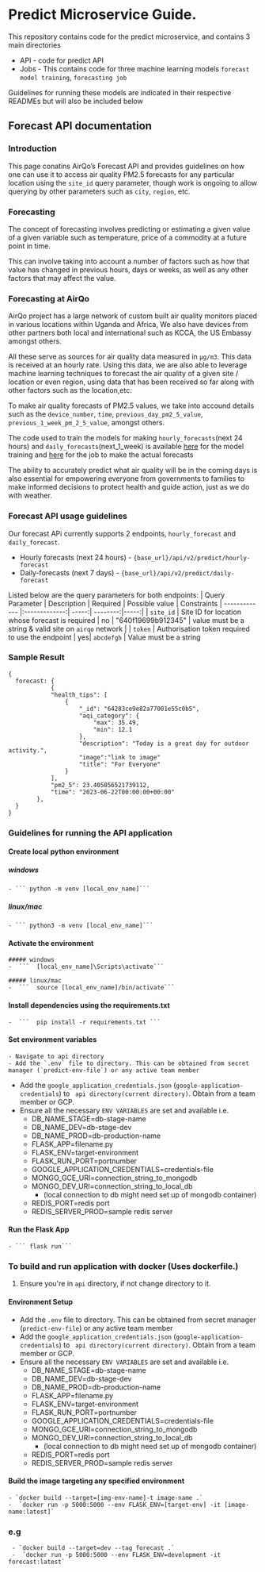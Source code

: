 # Predict Microservice Guide.
This repository contains code for the predict microservice, and contains 3 main directories
* API - code for predict API
* Jobs - This contains code for three machine learning models `forecast model training`, `forecasting job`

Guidelines for running these models are indicated in their respective READMEs but will also be included below

## Forecast API documentation
### Introduction
This page conatins AirQo’s Forecast API and provides guidelines on how one can use it to access air quality PM2.5 forecasts for any particular location using the `site_id` query parameter, though work is ongoing to allow querying by other parameters such as `city`, `region`, etc.

### Forecasting
The concept of forecasting involves predicting or estimating a given value of a given variable such as temperature, price of a commodity at a future point in time. 

This can involve taking into account a number of factors such as how that value has changed in previous hours, days or weeks, as well as any other factors that may affect the value.

### Forecasting at AirQo
AirQo project has a large network of custom built air quality monitors placed in various locations within Uganda and Africa, We also have devices from other partners both local and international such as KCCA, the US Embassy amongst others. 

All these serve as sources for air quality data measured in `µg/m3`. This data is received at an hourly rate. Using this data, we are also able to leverage machine learning techniques to forecast the air quality of a given site / location or even region, using data that has been received so far along with other factors such as the location,etc.

To make air quality forecasts of  PM2.5 values, we take into accound details such as the `device_number`, `time`, `previous_day_pm2_5_value`, `previous_1_week_pm_2_5_value`, amongst others. 

The code used to train the models  for making `hourly_forecasts`(next 24 hours) and  `daily_forecasts`(next_1_week) is available [here](https://github.com/airqo-platform/AirQo-api/tree/staging/src/predict/jobs/forecast_training) for the model training and [here](https://github.com/airqo-platform/AirQo-api/tree/staging/src/predict/jobs/forecast) for the job to make the actual forecasts

The ability to accurately predict what air quality will be in the coming days is also essential for empowering everyone from governments to families to make informed decisions to protect health and guide action, just as we do with weather.

### Forecast API usage guidelines
Our forecast APi currently supports 2 endpoints, `hourly_forecast` and `daily_forecast`.

* Hourly forecasts (next 24 hours) - `{base_url}/api/v2/predict/hourly-forecast`
* Daily-forecasts (next 7 days) - `{base_url}/api/v2/predict/daily-forecast`

Listed below are the query parameters for both endpoints:
| Query Parameter      | Description |  Required        | Possible value | Constraints
| ------------- |:-------------:| -----:| --------:|-----:|
| `site_id`    | Site ID for location whose forecast is required | no | "640f19699b912345" | value must be a string & valid site on `airqo` network |
| `token`     |  Authorisation token required to use the endpoint | yes| `abcdefgh` | Value must be a string


### Sample Result
```
{
  forecast: {
            {
            "health_tips": [
                {
                    "_id": "64283ce9e82a77001e55c0b5",
                    "aqi_category": {
                        "max": 35.49,
                        "min": 12.1
                    },
                    "description": "Today is a great day for outdoor activity.",
                    "image":"link to image"
                    "title": "For Everyone"
                }
            ],
            "pm2_5": 23.405056521739112,
            "time": "2023-06-22T00:00:00+00:00"
        },
  }
}
````
### Guidelines for running the API application

#### Create local python environment

##### windows

    - ``` python -m venv [local_env_name]```

##### linux/mac

    - ``` python3 -m venv [local_env_name]```

#### Activate the environment

    ##### windows
    -  ```  [local_env_name]\Scripts\activate```

    ##### linux/mac
    -  ```  source [local_env_name]/bin/activate```

#### Install dependencies using the requirements.txt

    -  ```  pip install -r requirements.txt ```

#### Set environment variables
    - Navigate to api directory
    - Add the `.env` file to directory. This can be obtained from secret manager (`predict-env-file`) or any active team member

- Add the `google_application_credentials.json` (`google-application-credentials`) to ` api directory(current directory)`. Obtain from a team member or GCP.
- Ensure all the necessary `ENV VARIABLES` are set and available i.e.
  - DB_NAME_STAGE=db-stage-name
  - DB_NAME_DEV=db-stage-dev
  - DB_NAME_PROD=db-production-name
  - FLASK_APP=filename.py
  - FLASK_ENV=target-environment
  - FLASK_RUN_PORT=portnumber
  - GOOGLE_APPLICATION_CREDENTIALS=credentials-file
  - MONGO_GCE_URI=connection_string_to_mongodb
  - MONGO_DEV_URI=connection_string_to_local_db
    - (local connection to db might need set up of mongodb container)
  - REDIS_PORT=redis port
  - REDIS_SERVER_PROD=sample redis server

#### Run the Flask App

    - ``` flask run```

### To build and run application with docker (Uses dockerfile.)

1. Ensure you're in `api` directory, if not change directory to it.

#### Environment Setup

- Add the `.env` file to directory. This can be obtained from secret manager (`predict-env-file`) or any active team member
- Add the `google_application_credentials.json` (`google-application-credentials`) to ` api directory(current directory)`. Obtain from a team member or GCP.
- Ensure all the necessary `ENV VARIABLES` are set and available i.e.
  - DB_NAME_STAGE=db-stage-name
  - DB_NAME_DEV=db-stage-dev
  - DB_NAME_PROD=db-production-name
  - FLASK_APP=filename.py
  - FLASK_ENV=target-environment
  - FLASK_RUN_PORT=portnumber
  - GOOGLE_APPLICATION_CREDENTIALS=credentials-file
  - MONGO_GCE_URI=connection_string_to_mongodb
  - MONGO_DEV_URI=connection_string_to_local_db
    - (local connection to db might need set up of mongodb container)
  - REDIS_PORT=redis port
  - REDIS_SERVER_PROD=sample redis server

#### Build the image targeting any specified environment

    - `docker build --target=[img-env-name]-t image-name .`
    -  `docker run -p 5000:5000 --env FLASK_ENV=[target-env] -it [image-name:latest]`

### e.g

     - `docker build --target=dev --tag forecast .`
     -  `docker run -p 5000:5000 --env FLASK_ENV=development -it forecast:latest`
